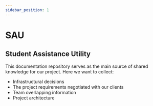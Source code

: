 ```yaml
---
sidebar_position: 1
---
```


# SAU

## Student Assistance Utility

This documentation repository serves as the main source of shared knowledge for our project.
Here we want to collect:

- Infrastructural decisions
- The project requirements negotiated with our clients
- Team overlapping information
- Project architecture
